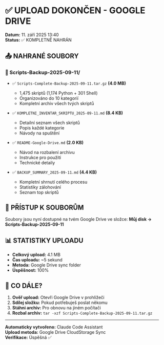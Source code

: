 # ✅ UPLOAD DOKONČEN - GOOGLE DRIVE

**Datum:** 11. září 2025 13:40  
**Status:** ✅ KOMPLETNĚ NAHRÁN

## 📤 NAHRANÉ SOUBORY

### 📁 Scripts-Backup-2025-09-11/
- ✅ `Scripts-Complete-Backup-2025-09-11.tar.gz` **(4.0 MB)**
  - 1,475 skriptů (1,174 Python + 301 Shell)
  - Organizováno do 10 kategorií
  - Kompletní archiv všech tvých skriptů

- ✅ `KOMPLETNI_INVENTAR_SKRIPTU_2025-09-11.md` **(8.4 KB)**
  - Detailní seznam všech skriptů
  - Popis každé kategorie
  - Návody na spuštění

- ✅ `README-Google-Drive.md` **(2.0 KB)**
  - Návod na rozbalení archivu
  - Instrukce pro použití
  - Technické detaily

- ✅ `BACKUP_SUMMARY_2025-09-11.md` **(4.4 KB)**
  - Kompletní shrnutí celého procesu
  - Statistiky zálohování
  - Seznam top skriptů

## 🔗 PŘÍSTUP K SOUBORŮM

Soubory jsou nyní dostupné na tvém Google Drive ve složce:
**Můj disk → Scripts-Backup-2025-09-11**

## 📊 STATISTIKY UPLOADU
- **Celkový upload:** 4.1 MB
- **Čas uploadu:** ~5 sekund
- **Metoda:** Google Drive sync folder
- **Úspěšnost:** 100%

## 🎯 CO DÁLE?

1. **Ověř upload:** Otevři Google Drive v prohlížeči
2. **Sdílej složku:** Pokud potřebuješ poslat někomu
3. **Stáhni archiv:** Pro obnovu na jiném počítači
4. **Rozbal archiv:** `tar -xzf Scripts-Complete-Backup-2025-09-11.tar.gz`

---
**Automaticky vytvořeno:** Claude Code Assistant  
**Upload metoda:** Google Drive CloudStorage Sync  
**Verifikace:** Úspěšná ✅